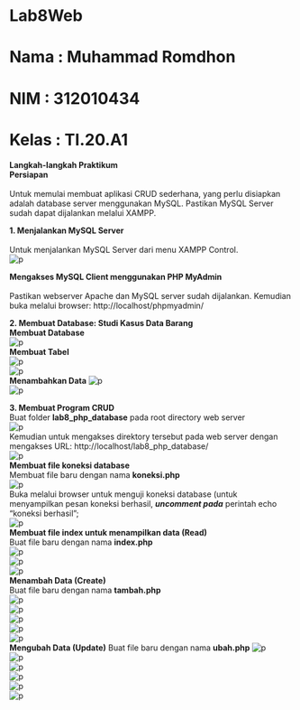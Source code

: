 # Lab8Web
# Nama  : Muhammad Romdhon
# NIM   : 312010434
# Kelas : TI.20.A1

**Langkah-langkah Praktikum**<br>
**Persiapan**<br>
<br>Untuk memulai membuat aplikasi CRUD sederhana, yang perlu disiapkan adalah database server menggunakan MySQL. Pastikan MySQL Server sudah dapat dijalankan melalui XAMPP.<br>

**1. Menjalankan MySQL Server**<br>
<br>Untuk menjalankan MySQL Server dari menu XAMPP Control.<br>
![p](gambar/ssmysql.png)<br>

**Mengakses MySQL Client menggunakan PHP MyAdmin**<br>
<br>Pastikan webserver Apache dan MySQL server sudah dijalankan. Kemudian buka melalui browser: http://localhost/phpmyadmin/<br>

**2. Membuat Database: Studi Kasus Data Barang**<br>
**Membuat Database**<br>
![p](gambar/ss1.png)<br>
**Membuat Tabel**<br>
![p](gambar/ss2.png)<br>
![p](gambar/ss3.png)<br>
**Menambahkan Data**
![p](gambar/ss4.png)<br>
![p](gambar/ss6.png)<br>

**3. Membuat Program CRUD**<br>
Buat folder **lab8_php_database** pada root directory web server<br>
![p](gambar/ssfolder.png)<br>
Kemudian untuk mengakses direktory tersebut pada web server dengan mengakses URL:
http://localhost/lab8_php_database/<br>
![p](gambar/ss7.png)<br>
**Membuat file koneksi database**<br>
Membuat file baru dengan nama **koneksi.php**<br>
![p](gambar/ss8.png)<br>
Buka melalui browser untuk menguji koneksi database (untuk menyampilkan pesan
koneksi berhasil, ***uncomment pada*** perintah echo “koneksi berhasil”;<br>
![p](gambar/ss9.png)<br>
**Membuat file index untuk menampilkan data (Read)**<br>
Buat file baru dengan nama **index.php**<br>
![p](gambar/ss10.png)<br>
![p](gambar/ss10.1.png)<br>
![p](gambar/ss11.png)<br>
**Menambah Data (Create)**<br>
Buat file baru dengan nama **tambah.php**<br>
![p](gambar/ss12.png)<br>
![p](gambar/ss12.1.png)<br>
![p](gambar/ss12.2.png)<br>
![p](gambar/ss13.png)<br>
![p](gambar/ss14.png)<br>
**Mengubah Data (Update)**
Buat file baru dengan nama **ubah.php**
![p](gambar/ss15.png)<br>
![p](gambar/ss16.1.png)<br>
![p](gambar/ss16.2.png)<br>
![p](gambar/ss16.3.png)<br>
![p](gambar/ss16.png)<br>
![p](gambar/ss17.png)<br>